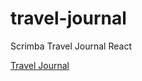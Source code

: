 # travel-journal
 Scrimba Travel Journal React

 [Travel Journal](https://splendid-peony-346f38.netlify.app/)